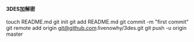 ####  3DES加解密


touch README.md
git init
git add README.md
git commit -m "first commit"
git remote add origin git@github.com:livenowhy/3des.git
git push -u origin master